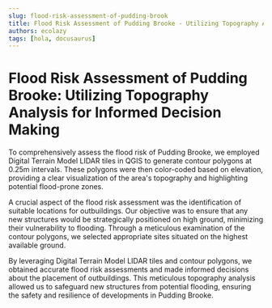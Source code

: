 ```yaml
---
slug: flood-risk-assessment-of-pudding-brook
title: Flood Risk Assessment of Pudding Brooke - Utilizing Topography Analysis for Informed Decision Making
authors: ecolazy
tags: [hola, docusaurus]
---
```


# Flood Risk Assessment of Pudding Brooke: Utilizing Topography Analysis for Informed Decision Making

To comprehensively assess the flood risk of Pudding Brooke, we employed Digital Terrain Model LIDAR tiles in QGIS to generate contour polygons at 0.25m intervals. These polygons were then color-coded based on elevation, providing a clear visualization of the area's topography and highlighting potential flood-prone zones.

A crucial aspect of the flood risk assessment was the identification of suitable locations for outbuildings. Our objective was to ensure that any new structures would be strategically positioned on high ground, minimizing their vulnerability to flooding. Through a meticulous examination of the contour polygons, we selected appropriate sites situated on the highest available ground.

By leveraging Digital Terrain Model LIDAR tiles and contour polygons, we obtained accurate flood risk assessments and made informed decisions about the placement of outbuildings. This meticulous topography analysis allowed us to safeguard new structures from potential flooding, ensuring the safety and resilience of developments in Pudding Brooke.







